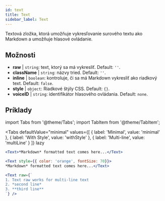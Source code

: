 ```yaml
---
id: text 
title: Text
sidebar_label: Text
---
```


Textová zložka, ktorá umožňuje vykresľovanie surového textu ako Markdown a umožňuje hlasové ovládanie.

## Možnosti

* __raw__ | `string`: text, ktorý sa má vykresliť. Default: `''`.
* __className__ | `string`: názvy tried. Default: `''`.
* __inline__ | `boolean`: kontroluje, či sa má Markdown vykresliť ako riadkový text. Default: `false`.
* __style__ | `object`: Riadkové štýly CSS. Default: `{}`.
* __voiceID__ | `string`: identifikátor hlasového ovládania. Default: `none`.


## Príklady


import Tabs from '@theme/Tabs';
import TabItem from '@theme/TabItem';

<Tabs
    defaultValue="minimal"
    values={[
        { label: 'Minimal', value: 'minimal' },
        { label: 'With Style', value: 'withStyle' },
        { label: 'Multi-line', value: 'multiLine' }
    ]}
    lazy
>
<TabItem value="minimal">

```jsx live
<Text>*Markdown* formatted text comes here...</Text>
```

</TabItem>

<TabItem value="withStyle">

```jsx live
<Text style={{ color: 'orange', fontSize: 70}}>
*Markdown* formatted text comes here...</Text>
```
</TabItem>

<TabItem value="multiLine">

```jsx live
<Text raw={`
1. Text raw works for multi-line text
2. *second line*
3. **third line**
`} />
```
</TabItem>

</Tabs>
